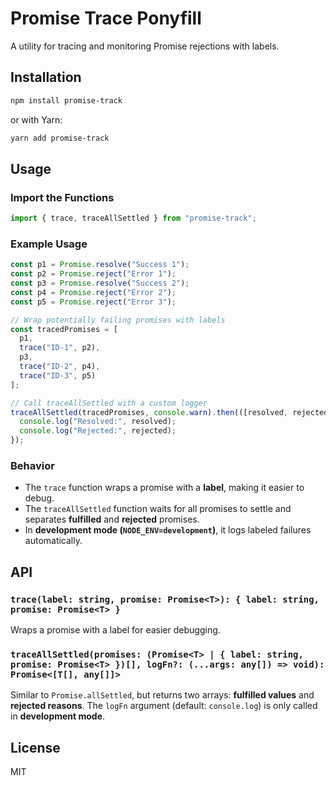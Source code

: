 # Promise Trace Ponyfill

A utility for tracing and monitoring Promise rejections with labels.

## Installation

```sh
npm install promise-track
```

or with Yarn:

```sh
yarn add promise-track
```

## Usage

### Import the Functions

```ts
import { trace, traceAllSettled } from "promise-track";
```

### Example Usage

```ts
const p1 = Promise.resolve("Success 1");
const p2 = Promise.reject("Error 1");
const p3 = Promise.resolve("Success 2");
const p4 = Promise.reject("Error 2");
const p5 = Promise.reject("Error 3");

// Wrap potentially failing promises with labels
const tracedPromises = [
  p1,
  trace("ID-1", p2),
  p3,
  trace("ID-2", p4),
  trace("ID-3", p5)
];

// Call traceAllSettled with a custom logger
traceAllSettled(tracedPromises, console.warn).then(([resolved, rejected]) => {
  console.log("Resolved:", resolved);
  console.log("Rejected:", rejected);
});
```

### Behavior
- The `trace` function wraps a promise with a **label**, making it easier to debug.
- The `traceAllSettled` function waits for all promises to settle and separates **fulfilled** and **rejected** promises.
- In **development mode (`NODE_ENV=development`)**, it logs labeled failures automatically.

## API

### `trace(label: string, promise: Promise<T>): { label: string, promise: Promise<T> }`
Wraps a promise with a label for easier debugging.

### `traceAllSettled(promises: (Promise<T> | { label: string, promise: Promise<T> })[], logFn?: (...args: any[]) => void): Promise<[T[], any[]]>`
Similar to `Promise.allSettled`, but returns two arrays: **fulfilled values** and **rejected reasons**. The `logFn` argument (default: `console.log`) is only called in **development mode**.

## License

MIT
